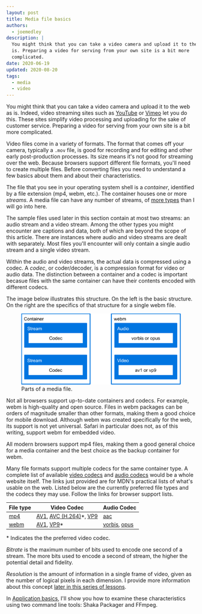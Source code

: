 ```yaml
---
layout: post
title: Media file basics
authors:
  - joemedley
description: |
  You might think that you can take a video camera and upload it to the web as
  is. Preparing a video for serving from your own site is a bit more
  complicated.
date: 2020-06-19
updated: 2020-08-20
tags:
  - media
  - video
---
```


You might think that you can take a video camera and upload it to the web as is.
Indeed, video streaming sites such as [YouTube](https://www.youtube.com/) or
[Vimeo](https://vimeo.com/) let you do this. These sites simplify video
processing and uploading for the sake of customer service. Preparing a video for
serving from your own site is a bit more complicated.

Video files come in a variety of formats. The format that comes off your camera,
typically a `.mov` file, is good for recording and for editing and other early
post-production processes. Its size means it's not good for streaming over the
web. Because browsers support different file formats, you'll need to create
multiple files. Before converting files you need to understand a few basics
about them and about their characteristics.

The file that you see in your operating system shell is a _container_,
identified by a file extension (mp4, webm, etc.). The container houses one or
more _streams_. A media file can have any number of streams, of [more
types](https://developer.mozilla.org/en-US/docs/Web/Media/Formats) than I will
go into here.

The sample files used later in this section contain at most two streams: an
audio stream and a video stream. Among the other types you might encounter are
captions and data, both of which are beyond the scope of this article. There are
instances where audio and video streams are dealt with separately. Most files
you'll encounter will only contain a single audio stream and a single video
stream.

Within the audio and video streams, the actual data is compressed using a codec.
A _codec_, or coder/decoder, is a compression format for video or audio data. The
distinction between a container and a codec is important becasue files with the
same container can have their contents encoded with different codecs.

The image below illustrates this structure. On the left is the basic structure.
On the right are the specifics of that structure for a single webm file.

<figure class="w-figure  w-figure--inline-right">
  <img src="./media-container-onion.png" alt="Comparing media file structure with a hypothetical media file.">
  <figcaption class="w-figcaption">Parts of a media file.</figcaption>
</figure>

Not all browsers support up-to-date containers and codecs. For example, webm is
high-quality and open source. Files in webm packages can be orders of magnitude
smaller than other formats, making them a good choice for mobile download.
Although webm was created specifically for the web, its support is not yet
universal. Safari in particular does not, as of this writing, support webm for
embedded video.

All modern browsers support mp4 files, making them a good general choice for a
media container and the best choice as the backup container for webm.

Many file formats support multiple codecs for the same container type. A
complete list of available [video
codecs](https://developer.mozilla.org/en-US/docs/Web/Media/Formats/Video_codecs)
and [audio
codecs](ttps://developer.mozilla.org/en-US/docs/Web/Media/Formats/Audio_codecs)
would be a whole website itself. The links just provided are for MDN's practical
lists of what's usable on the web. Listed below are the currently preferred file
types and the codecs they may use. Follow the links for browser support lists.

| File type | Video Codec | Audio Codec |
| ---- | ----- | ---- |
| [mp4](https://caniuse.com/#search=mp4)  | [AV1](https://developer.mozilla.org/en-US/docs/Web/Media/Formats/Video_codecs#AV1), [AVC (H.264)](https://developer.mozilla.org/en-US/docs/Web/Media/Formats/Video_codecs#AVC_H.264)*, [VP9](https://developer.mozilla.org/en-US/docs/Web/Media/Formats/Video_codecs#VP9) | [aac](https://developer.mozilla.org/en-US/docs/Web/Media/Formats/Audio_codecs#AAC) |
| [webm](https://caniuse.com/#feat=webm) | [AV1](https://developer.mozilla.org/en-US/docs/Web/Media/Formats/Video_codecs#AV1), [VP9](https://developer.mozilla.org/en-US/docs/Web/Media/Formats/Video_codecs#VP9)* | [vorbis](https://developer.mozilla.org/en-US/docs/Web/Media/Formats/Audio_codecs#Vorbis), [opus](https://developer.mozilla.org/en-US/docs/Web/Media/Formats/Audio_codecs#Opus) |
&#42; Indicates the the preferred video codec.

_Bitrate_ is the maximum number of bits used to encode one second of a stream.
The more bits used to encode a second of stream, the higher the potential
detail and fidelity.

_Resolution_ is the amount of information in a single frame of video, given as
the number of logical pixels in each dimension. I provide more information about this concept [later in this series of lessons](../resolution).

In [Application basics](../application-basics/), I'll show you how to examine
these characteristics using two command line tools: Shaka Packager and FFmpeg.
